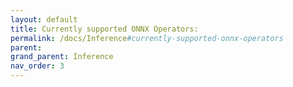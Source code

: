 ```yaml
---
layout: default
title: Currently supported ONNX Operators:
permalink: /docs/Inference#currently-supported-onnx-operators
parent: 
grand_parent: Inference
nav_order: 3
---
```

